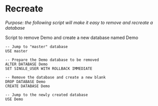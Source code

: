 # Recreate

*Purpose: the following script will make it easy to remove and recreate a database*

Script to remove Demo and create a new database named Demo

	-- Jump to "master" database
	USE master

	-- Prepare the Demo database to be removed
	ALTER DATABASE Demo
	SET SINGLE_USER WITH ROLLBACK IMMEDIATE

	-- Remove the database and create a new blank
	DROP DATABASE Demo
	CREATE DATABASE Demo

	-- Jump to the newly created database
	USE Demo
